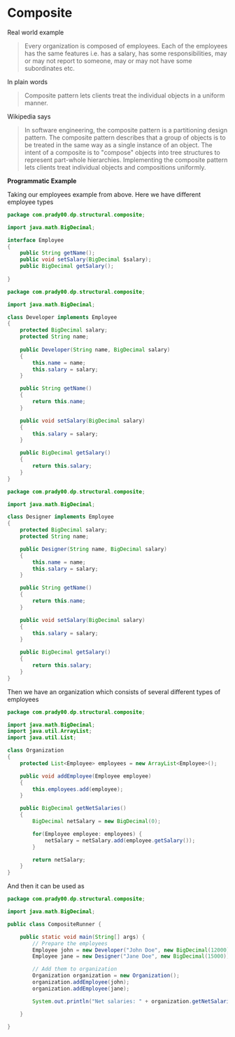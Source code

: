 Composite
=========

Real world example
> Every organization is composed of employees. Each of the employees has the same features i.e. has a salary, has some responsibilities, may or may not report to someone, may or may not have some subordinates etc.

In plain words
> Composite pattern lets clients treat the individual objects in a uniform manner.

Wikipedia says
> In software engineering, the composite pattern is a partitioning design pattern. The composite pattern describes that a group of objects is to be treated in the same way as a single instance of an object. The intent of a composite is to "compose" objects into tree structures to represent part-whole hierarchies. Implementing the composite pattern lets clients treat individual objects and compositions uniformly.

**Programmatic Example**

Taking our employees example from above. Here we have different employee types

```java
package com.prady00.dp.structural.composite;

import java.math.BigDecimal;

interface Employee
{
    public String getName();
    public void setSalary(BigDecimal $salary);
    public BigDecimal getSalary();
 
}

```

```java
package com.prady00.dp.structural.composite;

import java.math.BigDecimal;

class Developer implements Employee
{
    protected BigDecimal salary;
    protected String name;
   
    public Developer(String name, BigDecimal salary)
    {
        this.name = name;
        this.salary = salary;
    }

    public String getName()
    {
        return this.name;
    }

    public void setSalary(BigDecimal salary)
    {
        this.salary = salary;
    }

    public BigDecimal getSalary()
    {
        return this.salary;
    }
}

```

```java
package com.prady00.dp.structural.composite;

import java.math.BigDecimal;

class Designer implements Employee
{
    protected BigDecimal salary;
    protected String name;

    public Designer(String name, BigDecimal salary)
    {
        this.name = name;
        this.salary = salary;
    }

    public String getName()
    {
        return this.name;
    }

    public void setSalary(BigDecimal salary)
    {
        this.salary = salary;
    }

    public BigDecimal getSalary()
    {
        return this.salary;
    }
}
```

Then we have an organization which consists of several different types of employees

```java
package com.prady00.dp.structural.composite;

import java.math.BigDecimal;
import java.util.ArrayList;
import java.util.List;

class Organization
{
    protected List<Employee> employees = new ArrayList<Employee>();

    public void addEmployee(Employee employee)
    {
        this.employees.add(employee);
    }

    public BigDecimal getNetSalaries()
    {
    	BigDecimal netSalary = new BigDecimal(0);

        for(Employee employee: employees) {
            netSalary = netSalary.add(employee.getSalary());
        }

        return netSalary;
    }
}
```

And then it can be used as

```java
package com.prady00.dp.structural.composite;

import java.math.BigDecimal;

public class CompositeRunner {

	public static void main(String[] args) {
		// Prepare the employees
		Employee john = new Developer("John Doe", new BigDecimal(12000));
		Employee jane = new Designer("Jane Doe", new BigDecimal(15000));

		// Add them to organization
		Organization organization = new Organization();
		organization.addEmployee(john);
		organization.addEmployee(jane);

		System.out.println("Net salaries: " + organization.getNetSalaries());  // Net Salaries: 27000

	}

}

```